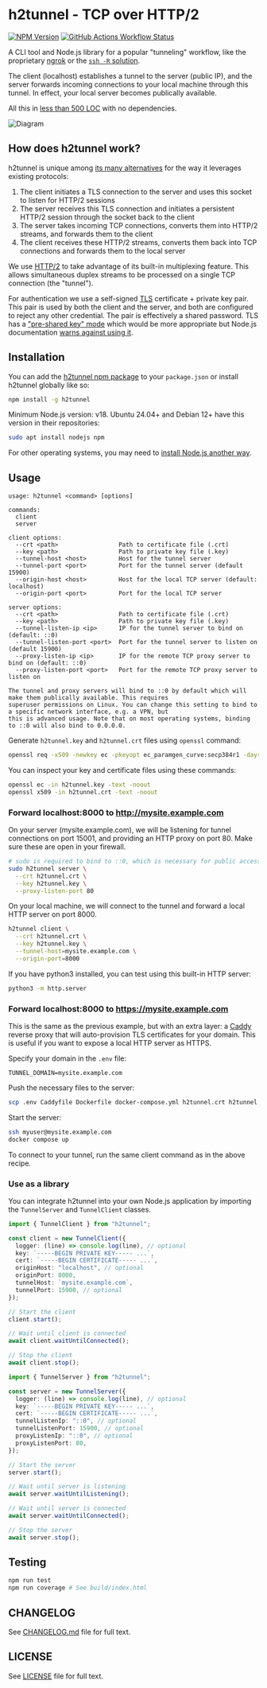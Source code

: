 # h2tunnel - TCP over HTTP/2

[![NPM Version](https://img.shields.io/npm/v/h2tunnel)](https://www.npmjs.com/package/h2tunnel)
[![GitHub Actions Workflow Status](https://img.shields.io/github/actions/workflow/status/boronine/h2tunnel/node.js.yml)](https://github.com/boronine/h2tunnel/actions/workflows/node.js.yml)

A CLI tool and Node.js library for a popular "tunneling" workflow, like the proprietary [ngrok](https://ngrok.com/)
or the [`ssh -R` solution](https://www.ssh.com/academy/ssh/tunneling-example#remote-forwarding).

The client (localhost) establishes a tunnel to the server (public IP), and the server forwards incoming connections to
your local machine through this tunnel. In effect, your local server becomes publically available.

All this in [less than 500 LOC](https://github.com/boronine/h2tunnel/blob/main/src/h2tunnel.ts)
with no dependencies.

![Diagram](https://raw.githubusercontent.com/boronine/h2tunnel/main/diagram.drawio.svg)

## How does h2tunnel work?

h2tunnel is unique among [its many alternatives](https://github.com/anderspitman/awesome-tunneling) for the way it
leverages existing protocols:

1. The client initiates a TLS connection to the server and uses this socket to listen for HTTP/2 sessions
2. The server receives this TLS connection and initiates a persistent HTTP/2 session through the socket back to the client
3. The server takes incoming TCP connections, converts them into HTTP/2 streams, and forwards them to the client
4. The client receives these HTTP/2 streams, converts them back into TCP connections and forwards them to the local server

We use [HTTP/2](https://en.wikipedia.org/wiki/HTTP/2) to take advantage of its built-in multiplexing feature. This
allows simultaneous duplex streams to be processed on a single TCP connection (the "tunnel").

For authentication we use a self-signed [TLS](https://en.wikipedia.org/wiki/Transport_Layer_Security) certificate +
private key pair. This pair is used by both the client and the server, and both are configured to reject any other
credential. The pair is effectively a shared password. TLS has a ["pre-shared key" mode](https://en.wikipedia.org/wiki/TLS-PSK)
which would be more appropriate but Node.js documentation [warns against using it](https://github.com/boronine/h2tunnel/issues/5).

## Installation

You can add the [h2tunnel npm package](https://www.npmjs.com/package/h2tunnel) to your `package.json` or install
h2tunnel globally like so:

```bash
npm install -g h2tunnel
```

Minimum Node.js version: v18. Ubuntu 24.04+ and Debian 12+ have this version in their repositories:

```bash
sudo apt install nodejs npm
```

For other operating systems, you may need to [install Node.js another way](https://nodejs.org/en/download/package-manager).

## Usage

```
usage: h2tunnel <command> [options]

commands:
  client
  server
 
client options:
  --crt <path>                 Path to certificate file (.crt)
  --key <path>                 Path to private key file (.key)
  --tunnel-host <host>         Host for the tunnel server
  --tunnel-port <port>         Port for the tunnel server (default 15900)
  --origin-host <host>         Host for the local TCP server (default: localhost)
  --origin-port <port>         Port for the local TCP server

server options:
  --crt <path>                 Path to certificate file (.crt)
  --key <path>                 Path to private key file (.key)
  --tunnel-listen-ip <ip>      IP for the tunnel server to bind on (default: ::0)
  --tunnel-listen-port <port>  Port for the tunnel server to listen on (default 15900)
  --proxy-listen-ip <ip>       IP for the remote TCP proxy server to bind on (default: ::0)
  --proxy-listen-port <port>   Port for the remote TCP proxy server to listen on
  
The tunnel and proxy servers will bind to ::0 by default which will make them publically available. This requires
superuser permissions on Linux. You can change this setting to bind to a specific network interface, e.g. a VPN, but
this is advanced usage. Note that on most operating systems, binding to ::0 will also bind to 0.0.0.0.
```

Generate `h2tunnel.key` and `h2tunnel.crt` files using `openssl` command:

```bash
openssl req -x509 -newkey ec -pkeyopt ec_paramgen_curve:secp384r1 -days 3650 -nodes -keyout h2tunnel.key -out h2tunnel.crt -subj "/CN=localhost"
```

You can inspect your key and certificate files using these commands:

```bash
openssl ec -in h2tunnel.key -text -noout
openssl x509 -in h2tunnel.crt -text -noout
```

### Forward localhost:8000 to http://mysite.example.com

On your server (mysite.example.com), we will be listening for tunnel connections on port 15001, and providing an HTTP
proxy on port 80. Make sure these are open in your firewall.

```bash
# sudo is required to bind to ::0, which is necessary for public access
sudo h2tunnel server \
  --crt h2tunnel.crt \
  --key h2tunnel.key \
  --proxy-listen-port 80
```

On your local machine, we will connect to the tunnel and forward a local HTTP server on port 8000.

```bash
h2tunnel client \
  --crt h2tunnel.crt \
  --key h2tunnel.key \
  --tunnel-host=mysite.example.com \
  --origin-port=8000
```

If you have python3 installed, you can test using this built-in HTTP server:

```bash
python3 -m http.server
```

### Forward localhost:8000 to https://mysite.example.com

This is the same as the previous example, but with an extra layer: a [Caddy](https://caddyserver.com/) reverse proxy
that will auto-provision TLS certificates for your domain. This is useful if you want to expose a local HTTP server
as HTTPS.

Specify your domain in the `.env` file:

```
TUNNEL_DOMAIN=mysite.example.com
```

Push the necessary files to the server:

```bash
scp .env Caddyfile Dockerfile docker-compose.yml h2tunnel.crt h2tunnel.key myuser@mysite.example.com:/home/myuser
```

Start the server:

```bash
ssh myuser@mysite.example.com
docker compose up
```

To connect to your tunnel, run the same client command as in the above recipe.

### Use as a library

You can integrate h2tunnel into your own Node.js application by importing the `TunnelServer` and `TunnelClient` classes.

```typescript
import { TunnelClient } from "h2tunnel";

const client = new TunnelClient({
  logger: (line) => console.log(line), // optional
  key: `-----BEGIN PRIVATE KEY----- ...`,
  cert: `-----BEGIN CERTIFICATE----- ...`,
  originHost: "localhost", // optional
  originPort: 8000,
  tunnelHost: `mysite.example.com`,
  tunnelPort: 15900, // optional
});

// Start the client
client.start();

// Wait until client is connected
await client.waitUntilConnected();

// Stop the client
await client.stop();
```

```typescript
import { TunnelServer } from "h2tunnel";

const server = new TunnelServer({
  logger: (line) => console.log(line), // optional
  key: `-----BEGIN PRIVATE KEY----- ...`,
  cert: `-----BEGIN CERTIFICATE----- ...`,
  tunnelListenIp: "::0", // optional
  tunnelListenPort: 15900, // optional
  proxyListenIp: "::0", // optional
  proxyListenPort: 80,
});

// Start the server
server.start();

// Wait until server is listening
await server.waitUntilListening();

// Wait until server is connected
await server.waitUntilConnected();

// Stop the server
await server.stop();
```

## Testing

```bash
npm run test
npm run coverage # See build/index.html
```

## CHANGELOG

See [CHANGELOG.md](./CHANGELOG.md) file for full text.

## LICENSE

See [LICENSE](./LICENSE) file for full text.
